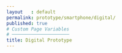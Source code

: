 ```yaml
---
layout   : default
permalink: prototype/smartphone/digital/
published: true
# Custom Page Variables
# ─────────────────────
title: Digital Prototype
---
```

